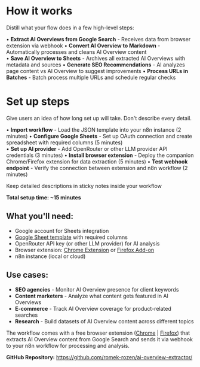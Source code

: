 # How it works

Distill what your flow does in a few high-level steps:

• **Extract AI Overviews from Google Search** - Receives data from browser extension via webhook
• **Convert AI Overview to Markdown** - Automatically processes and cleans AI Overview content  
• **Save AI Overview to Sheets** - Archives all extracted AI Overviews with metadata and sources
• **Generate SEO Recommendations** - AI analyzes page content vs AI Overview to suggest improvements
• **Process URLs in Batches** - Batch process multiple URLs and schedule regular checks

# Set up steps

Give users an idea of how long set up will take. Don't describe every detail.

• **Import workflow** - Load the JSON template into your n8n instance (2 minutes)
• **Configure Google Sheets** - Set up OAuth connection and create spreadsheet with required columns (5 minutes)  
• **Set up AI provider** - Add OpenRouter or other LLM provider API credentials (3 minutes)
• **Install browser extension** - Deploy the companion Chrome/Firefox extension for data extraction (5 minutes)
• **Test webhook endpoint** - Verify the connection between extension and n8n workflow (2 minutes)

Keep detailed descriptions in sticky notes inside your workflow

**Total setup time: ~15 minutes**

## What you'll need:
- Google account for Sheets integration
- [Google Sheet template](https://docs.google.com/spreadsheets/d/15xqZ2dTiLMoyICYnnnRV-HPvXfdgVeXowr8a7kU4uHk/edit?gid=0#gid=0) with required columns
- OpenRouter API key (or other LLM provider) for AI analysis  
- Browser extension: [Chrome Extension](https://chromewebstore.google.com/detail/ai-overview-extractor/cbkdfibgmhicgnmmdanlhnebbgonhjje) or [Firefox Add-on](https://addons.mozilla.org/en-US/firefox/addon/ai-overview-extractor/)
- n8n instance (local or cloud)

## Use cases:
- **SEO agencies** - Monitor AI Overview presence for client keywords
- **Content marketers** - Analyze what content gets featured in AI Overviews
- **E-commerce** - Track AI Overview coverage for product-related searches
- **Research** - Build datasets of AI Overview content across different topics

The workflow comes with a free browser extension ([Chrome](https://chromewebstore.google.com/detail/ai-overview-extractor/cbkdfibgmhicgnmmdanlhnebbgonhjje) | [Firefox](https://addons.mozilla.org/en-US/firefox/addon/ai-overview-extractor/)) that extracts AI Overview content from Google Search and sends it via webhook to your n8n workflow for processing and analysis.

**GitHub Repository:** https://github.com/romek-rozen/ai-overview-extractor/
